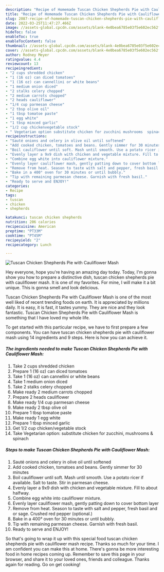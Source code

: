 ```yaml
---
description: "Recipe of Homemade Tuscan Chicken Shepherds Pie with Cauliflower Mash"
title: "Recipe of Homemade Tuscan Chicken Shepherds Pie with Cauliflower Mash"
slug: 2087-recipe-of-homemade-tuscan-chicken-shepherds-pie-with-cauliflower-mash
date: 2022-03-25T11:47:27.466Z
image: //assets-global.cpcdn.com/assets/blank-4e0bea6785e03f5e602ec562f230caae08da540cada707380b4fe1bbebba43da.png
hideToc: false
enableToc: true
enableTocContent: false
thumbnail: //assets-global.cpcdn.com/assets/blank-4e0bea6785e03f5e602ec562f230caae08da540cada707380b4fe1bbebba43da.png
cover: //assets-global.cpcdn.com/assets/blank-4e0bea6785e03f5e602ec562f230caae08da540cada707380b4fe1bbebba43da.png
author: Rodney Meyer
ratingvalue: 4.4
reviewcount: 13
recipeingredient:
- "2 cups shredded chicken"
- "1 (16 oz) can diced tomatoes"
- "1 (16 oz) can cannellini or white beans"
- "1 medium onion diced"
- "2 stalks celery chopped"
- "2 medium carrots chopped"
- "2 heads cauliflower"
- "1/4 cup parmesan cheese"
- "2 tbsp olive oil"
- "1 tbsp tomatoe paste"
- "1 egg white"
- "1 tbsp minced garlic"
- "1/2 cup chickenvegetable stock"
- " Vegetarian option substitute chicken for zucchini mushrooms  spinach"
recipeinstructions:
- "Sauté onions and celery in olive oil until softened"
- "Add cooked chicken, tomatoes and beans. Gently simmer for 30 minutes"
- "Boil cauliflower until soft. Mash until smooth. Use a potato ricer if available. Salt to taste. Stir in parmesan cheese."
- "Evenly layer a 9x9 dish with chicken and vegetable mixture. Fill to about halfway."
- "Combine egg white into cauliflower mixture."
- "Evenly layer cauliflower mash, gently patting down to cover bottom layer"
- "Remove from heat. Season to taste with salt and pepper, fresh basil and or sage. Crushed red pepper (optional.)"
- "Bake in a 400° oven for 30 minutes or until bubbly."
- "Tip with remaining parmesan cheese. Garnish with fresh basil."
- "Ready to serve and ENJOY!"
categories:
- Recipe
tags:
- tuscan
- chicken
- shepherds

katakunci: tuscan chicken shepherds 
nutrition: 206 calories
recipecuisine: American
preptime: "PT33M"
cooktime: "PT45M"
recipeyield: "2"
recipecategory: Lunch

---
```



![Tuscan Chicken Shepherds Pie with Cauliflower Mash](//assets-global.cpcdn.com/assets/blank-4e0bea6785e03f5e602ec562f230caae08da540cada707380b4fe1bbebba43da.png)

Hey everyone, hope you're having an amazing day today. Today, I'm gonna show you how to prepare a distinctive dish, tuscan chicken shepherds pie with cauliflower mash. It is one of my favorites. For mine, I will make it a bit unique. This is gonna smell and look delicious.

Tuscan Chicken Shepherds Pie with Cauliflower Mash is one of the most well liked of recent trending foods on earth. It is appreciated by millions daily. It is easy, it is fast, it tastes yummy. They are nice and they look fantastic. Tuscan Chicken Shepherds Pie with Cauliflower Mash is something that I have loved my whole life.




To get started with this particular recipe, we have to first prepare a few components. You can have tuscan chicken shepherds pie with cauliflower mash using 14 ingredients and 9 steps. Here is how you can achieve it.

<!--inarticleads1-->

##### The ingredients needed to make Tuscan Chicken Shepherds Pie with Cauliflower Mash:

1. Take 2 cups shredded chicken
1. Prepare 1 (16 oz) can diced tomatoes
1. Take 1 (16 oz) can cannellini or white beans
1. Take 1 medium onion diced
1. Take 2 stalks celery chopped
1. Make ready 2 medium carrots chopped
1. Prepare 2 heads cauliflower
1. Make ready 1/4 cup parmesan cheese
1. Make ready 2 tbsp olive oil
1. Prepare 1 tbsp tomatoe paste
1. Make ready 1 egg white
1. Prepare 1 tbsp minced garlic
1. Get 1/2 cup chicken/vegetable stock
1. Take  Vegetarian option: substitute chicken for zucchini, mushrooms &amp; spinach




<!--inarticleads2-->

##### Steps to make Tuscan Chicken Shepherds Pie with Cauliflower Mash:

1. Sauté onions and celery in olive oil until softened
1. Add cooked chicken, tomatoes and beans. Gently simmer for 30 minutes
1. Boil cauliflower until soft. Mash until smooth. Use a potato ricer if available. Salt to taste. Stir in parmesan cheese.
1. Evenly layer a 9x9 dish with chicken and vegetable mixture. Fill to about halfway.
1. Combine egg white into cauliflower mixture.
1. Evenly layer cauliflower mash, gently patting down to cover bottom layer
1. Remove from heat. Season to taste with salt and pepper, fresh basil and or sage. Crushed red pepper (optional.)
1. Bake in a 400° oven for 30 minutes or until bubbly.
1. Tip with remaining parmesan cheese. Garnish with fresh basil.
1. Ready to serve and ENJOY!



So that's going to wrap it up with this special food tuscan chicken shepherds pie with cauliflower mash recipe. Thanks so much for your time. I am confident you can make this at home. There's gonna be more interesting food in home recipes coming up. Remember to save this page in your browser, and share it to your loved ones, friends and colleague. Thanks again for reading. Go on get cooking!
